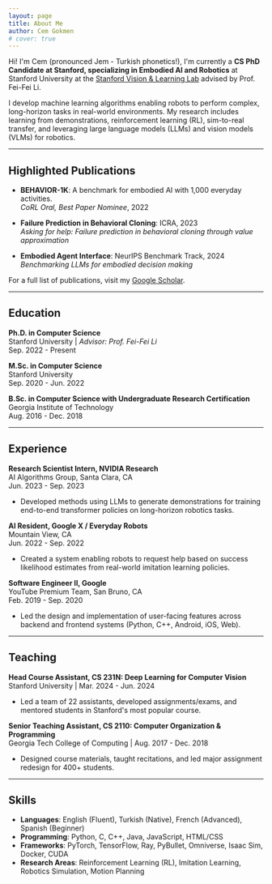 ```yaml
---
layout: page
title: About Me
author: Cem Gokmen
# cover: true
---
```


Hi! I'm Cem (pronounced Jem - Turkish phonetics!), I'm currently a **CS PhD Candidate at Stanford, specializing in Embodied AI and Robotics** at Stanford University at the
[Stanford Vision & Learning Lab](http://svl.stanford.edu/) advised by Prof. Fei-Fei Li.

I develop machine learning algorithms enabling robots to perform complex, long-horizon tasks in real-world environments. My research includes learning from demonstrations, reinforcement learning (RL), sim-to-real transfer, and leveraging large language models (LLMs) and vision models (VLMs) for robotics.

---

## Highlighted Publications

- **BEHAVIOR-1K**: A benchmark for embodied AI with 1,000 everyday activities.\
  _CoRL Oral, Best Paper Nominee_, 2022

- **Failure Prediction in Behavioral Cloning**: ICRA, 2023\
  _Asking for help: Failure prediction in behavioral cloning through value approximation_

- **Embodied Agent Interface**: NeurIPS Benchmark Track, 2024\
  _Benchmarking LLMs for embodied decision making_

For a full list of publications, visit my [Google Scholar](https://scholar.google.com).

---

## Education

**Ph.D. in Computer Science**\
Stanford University | _Advisor: Prof. Fei-Fei Li_\
Sep. 2022 - Present

**M.Sc. in Computer Science**\
Stanford University\
Sep. 2020 - Jun. 2022

**B.Sc. in Computer Science with Undergraduate Research Certification**\
Georgia Institute of Technology\
Aug. 2016 - Dec. 2018

---

## Experience

**Research Scientist Intern, NVIDIA Research**\
AI Algorithms Group, Santa Clara, CA\
Jun. 2023 - Sep. 2023
- Developed methods using LLMs to generate demonstrations for training end-to-end transformer policies on long-horizon robotics tasks.

**AI Resident, Google X / Everyday Robots**\
Mountain View, CA\
Jun. 2022 - Sep. 2022
- Created a system enabling robots to request help based on success likelihood estimates from real-world imitation learning policies.

**Software Engineer II, Google**\
YouTube Premium Team, San Bruno, CA\
Feb. 2019 - Sep. 2020
- Led the design and implementation of user-facing features across backend and frontend systems (Python, C++, Android, iOS, Web).

---

## Teaching

**Head Course Assistant, CS 231N: Deep Learning for Computer Vision**\
Stanford University | Mar. 2024 - Jun. 2024
- Led a team of 22 assistants, developed assignments/exams, and mentored students in Stanford's most popular course.

**Senior Teaching Assistant, CS 2110: Computer Organization & Programming**\
Georgia Tech College of Computing | Aug. 2017 - Dec. 2018
- Designed course materials, taught recitations, and led major assignment redesign for 400+ students.

---

## Skills

- **Languages**: English (Fluent), Turkish (Native), French (Advanced), Spanish (Beginner)
- **Programming**: Python, C, C++, Java, JavaScript, HTML/CSS
- **Frameworks**: PyTorch, TensorFlow, Ray, PyBullet, Omniverse, Isaac Sim, Docker, CUDA
- **Research Areas**: Reinforcement Learning (RL), Imitation Learning, Robotics Simulation, Motion Planning

